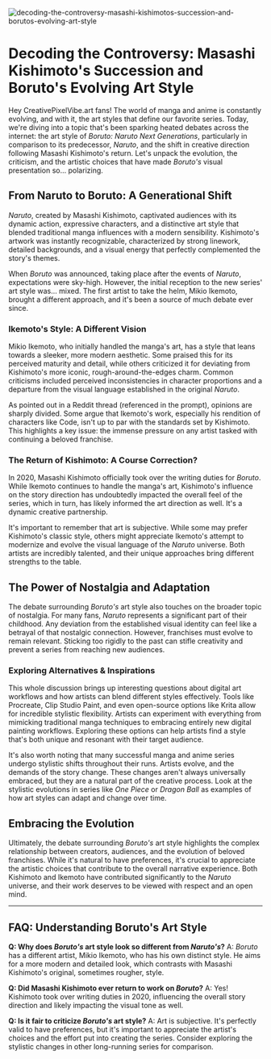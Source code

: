 ![decoding-the-controversy-masashi-kishimotos-succession-and-borutos-evolving-art-style](https://images.pexels.com/photos/33442897/pexels-photo-33442897.jpeg?auto=compress&cs=tinysrgb&fit=crop&h=627&w=1200)

# Decoding the Controversy: Masashi Kishimoto's Succession and Boruto's Evolving Art Style

Hey CreativePixelVibe.art fans! The world of manga and anime is constantly evolving, and with it, the art styles that define our favorite series. Today, we're diving into a topic that's been sparking heated debates across the internet: the art style of *Boruto: Naruto Next Generations*, particularly in comparison to its predecessor, *Naruto*, and the shift in creative direction following Masashi Kishimoto's return. Let's unpack the evolution, the criticism, and the artistic choices that have made *Boruto's* visual presentation so… polarizing.

## From Naruto to Boruto: A Generational Shift

*Naruto*, created by Masashi Kishimoto, captivated audiences with its dynamic action, expressive characters, and a distinctive art style that blended traditional manga influences with a modern sensibility. Kishimoto's artwork was instantly recognizable, characterized by strong linework, detailed backgrounds, and a visual energy that perfectly complemented the story's themes.

When *Boruto* was announced, taking place after the events of *Naruto*, expectations were sky-high. However, the initial reception to the new series' art style was… mixed.  The first artist to take the helm, Mikio Ikemoto, brought a different approach, and it's been a source of much debate ever since.

### Ikemoto's Style: A Different Vision

Mikio Ikemoto, who initially handled the manga's art, has a style that leans towards a sleeker, more modern aesthetic.  Some praised this for its perceived maturity and detail, while others criticized it for deviating from Kishimoto's more iconic, rough-around-the-edges charm. Common criticisms included perceived inconsistencies in character proportions and a departure from the visual language established in the original *Naruto*.

As pointed out in a Reddit thread (referenced in the prompt), opinions are sharply divided. Some argue that Ikemoto's work, especially his rendition of characters like Code, isn't up to par with the standards set by Kishimoto. This highlights a key issue: the immense pressure on any artist tasked with continuing a beloved franchise.

### The Return of Kishimoto: A Course Correction?

In 2020, Masashi Kishimoto officially took over the writing duties for *Boruto*.  While Ikemoto continues to handle the manga's art, Kishimoto's influence on the story direction has undoubtedly impacted the overall feel of the series, which in turn, has likely informed the art direction as well. It's a dynamic creative partnership.

It's important to remember that art is subjective. While some may prefer Kishimoto's classic style, others might appreciate Ikemoto's attempt to modernize and evolve the visual language of the *Naruto* universe.  Both artists are incredibly talented, and their unique approaches bring different strengths to the table.

## The Power of Nostalgia and Adaptation

The debate surrounding *Boruto's* art style also touches on the broader topic of nostalgia. For many fans, *Naruto* represents a significant part of their childhood. Any deviation from the established visual identity can feel like a betrayal of that nostalgic connection. However, franchises must evolve to remain relevant.  Sticking too rigidly to the past can stifle creativity and prevent a series from reaching new audiences.

### Exploring Alternatives & Inspirations

This whole discussion brings up interesting questions about digital art workflows and how artists can blend different styles effectively.  Tools like Procreate, Clip Studio Paint, and even open-source options like Krita allow for incredible stylistic flexibility. Artists can experiment with everything from mimicking traditional manga techniques to embracing entirely new digital painting workflows. Exploring these options can help artists find a style that's both unique and resonant with their target audience.

It's also worth noting that many successful manga and anime series undergo stylistic shifts throughout their runs. Artists evolve, and the demands of the story change.  These changes aren't always universally embraced, but they are a natural part of the creative process. Look at the stylistic evolutions in series like *One Piece* or *Dragon Ball* as examples of how art styles can adapt and change over time.

## Embracing the Evolution

Ultimately, the debate surrounding *Boruto's* art style highlights the complex relationship between creators, audiences, and the evolution of beloved franchises.  While it's natural to have preferences, it's crucial to appreciate the artistic choices that contribute to the overall narrative experience. Both Kishimoto and Ikemoto have contributed significantly to the *Naruto* universe, and their work deserves to be viewed with respect and an open mind.

***

## FAQ: Understanding Boruto's Art Style

**Q: Why does *Boruto's* art style look so different from *Naruto's*?**
A:  *Boruto* has a different artist, Mikio Ikemoto, who has his own distinct style. He aims for a more modern and detailed look, which contrasts with Masashi Kishimoto's original, sometimes rougher, style.

**Q: Did Masashi Kishimoto ever return to work on *Boruto*?**
A: Yes! Kishimoto took over writing duties in 2020, influencing the overall story direction and likely impacting the visual tone as well.

**Q: Is it fair to criticize *Boruto's* art style?**
A: Art is subjective. It's perfectly valid to have preferences, but it's important to appreciate the artist's choices and the effort put into creating the series. Consider exploring the stylistic changes in other long-running series for comparison.
